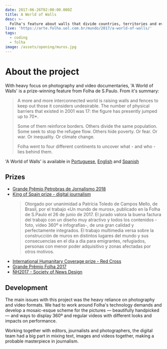 ```yaml
---
date: 2017-06-26T02:00:00.000Z
title: A World of Walls
desc: >-
  Folha's feature about walls that divide countries, territories and even families around the world
live: 'https://arte.folha.uol.com.br/mundo/2017/a-world-of-walls/'
tags:
  - coding
  - folha
image: /assets/opening/muros.jpg
---
```


<div class="video" title="Título descritivo do vídeo para acessibilidade" data-video="s6-UB4SiB8I"></div>

# About the project

With heavy focus on photography and video documentaries, 'A World of Walls' is a prize-winning feature from Folha de S.Paulo. From it's summary:

> A more and more interconnected world is raising walls and fences to keep out those it considers undesirable. The number of physical barriers that existed in 2001 was 17: the figure has presently jumped up to 70*.
>
> Some of them reinforce borders. Others divide the same population. Some seek to stop the refugee flow. Others hide poverty. Or fear. Or war. Or inequality. Or climate change.
>
> Folha went to four different continents to uncover what - and who - lies behind them.

'A World of Walls' is available in [Portuguese](https://arte.folha.uol.com.br/mundo/2017/um-mundo-de-muros/), [English](https://arte.folha.uol.com.br/mundo/2017/a-world-of-walls/) and [Spanish](https://arte.folha.uol.com.br/mundo/2017/un-mundo-de-muros/)

## Prizes

* [Grande Prêmio Petrobras de Jornalismo 2018](https://www1.folha.uol.com.br/poder/2018/11/folha-vence-grande-premio-petrobras-de-jornalismo-2018.shtml)
* [King of Spain prize - digital journalism](https://www.agenciaefe.es/premios-rey-espana/)
  > Otorgado por unanimidad a Patrícia Toledo de Campos Mello, de Brasil, por el trabajo «Un mundo de muros», publicado en la Folha de S.Paulo el 26 de junio de 2017. El jurado valora la buena factura del trabajo con un diseño muy atractivo y todos los contenidos -foto, vídeo 360º e infografías-, de una gran calidad y perfectamente integrados. El trabajo multimedia versa sobre la construcción de muros en distintos lugares del mundo y sus consecuencias en el día a día para emigrantes, refugiados, personas con menor poder adquisitivo y zonas afectadas por otros motivos.
* [International Humanitary Coverage prize - Red Cross](https://www.icrc.org/pt/document/brasil-cerimonia-premio-cicv-de-cobertura-humanitaria-internacional)
* [Grande Prêmio Folha 2017](https://www1.folha.uol.com.br/poder/2018/02/folha-premia-especial-um-mundo-de-muros.shtml)
* [ÑH2017 - Society of News Design](https://www1.folha.uol.com.br/poder/2017/11/1934429-folha-ganha-quatro-medalhas-em-premiacao-de-associacao-de-design.shtml)

## Development

The main issues with this project was the heavy reliance on photography and video formats. We had to work around Folha's technology demands and develop a mosaic-esque scheme for the pictures — beautifully handpicked — and ways to display 360º and regular videos with different looks and impacts on performance.

Working together with editors, journalists and photographers, the digital team had a big part in mixing text, images and videos together, making a probable masterpiece in journalism.
